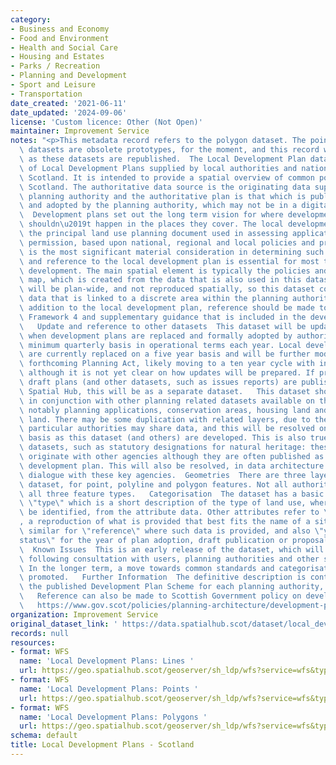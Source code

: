 ```yaml
---
category:
- Business and Economy
- Food and Environment
- Health and Social Care
- Housing and Estates
- Parks / Recreation
- Planning and Development
- Sport and Leisure
- Transportation
date_created: '2021-06-11'
date_updated: '2024-09-06'
license: 'Custom licence: Other (Not Open)'
maintainer: Improvement Service
notes: "<p>This metadata record refers to the polygon dataset. The point and polyline\
  \ datasets are obsolete prototypes, for the moment, and this record will be corrected\
  \ as these datasets are republished.  The Local Development Plan dataset is a composition\
  \ of Local Development Plans supplied by local authorities and national parks in\
  \ Scotland. It is intended to provide a spatial overview of common policies across\
  \ Scotland. The authoritative data source is the originating data supplied by the\
  \ planning authority and the authoritative plan is that which is published as approved\
  \ and adopted by the planning authority, which may not be in a digital format. \
  \  Development plans set out the long term vision for where development should and\
  \ shouldn\u2019t happen in the places they cover. The local development plan is\
  \ the principal land use planning document used in assessing applications for planning\
  \ permission, based upon national, regional and local policies and proposals. It\
  \ is the most significant material consideration in determining such applications\
  \ and reference to the local development plan is essential for most types of proposed\
  \ development. The main spatial element is typically the policies and proposals\
  \ map, which is created from the data that is also used in this dataset. Some policies\
  \ will be plan-wide, and not reproduced spatially, so this dataset contains policy\
  \ data that is linked to a discrete area within the planning authority area.   In\
  \ addition to the local development plan, reference should be made to National Planning\
  \ Framework 4 and supplementary guidance that is included in the development plan.\
  \   Update and reference to other datasets  This dataset will be updated as and\
  \ when development plans are replaced and formally adopted by authorities, on a\
  \ minimum quarterly basis in operational terms each year. Local development plans\
  \ are currently replaced on a five year basis and will be further modified by the\
  \ forthcoming Planning Act, likely moving to a ten year cycle with interim updates,\
  \ although it is not yet clear on how updates will be prepared. If proposed and\
  \ draft plans (and other datasets, such as issues reports) are published on the\
  \ Spatial Hub, this will be as a separate dataset.   This dataset should be used\
  \ in conjunction with other planning related datasets available on the Spatial Hub,\
  \ notably planning applications, conservation areas, housing land and employment\
  \ land. There may be some duplication with related layers, due to the ways that\
  \ particular authorities may share data, and this will be resolved on a layer-by-layer\
  \ basis as this dataset (and others) are developed. This is also true for some national\
  \ datasets, such as statutory designations for natural heritage: these typically\
  \ originate with other agencies although they are often published as part of a local\
  \ development plan. This will also be resolved, in data architecture terms, through\
  \ dialogue with these key agencies.  Geometries  There are three layers within this\
  \ dataset, for point, polyline and polygon features. Not all authorities capture\
  \ all three feature types.   Categorisation  The dataset has a basic taxonomy of\
  \ \"type\" which is a short description of the type of land use, where this can\
  \ be identified, from the attribute data. Other attributes refer to \"feature_name\"\
  , a reproduction of what is provided that best fits the name of a site or area,\
  \ similar for \"reference\" where such data is provided, and also \"year\" and \"\
  status\" for the year of plan adoption, draft publication or proposal or similar.\
  \  Known Issues  This is an early release of the dataset, which will change further\
  \ following consultation with users, planning authorities and other stakeholders.\
  \ In the longer term, a move towards common standards and categorisation will be\
  \ promoted.   Further Information  The definitive description is contained within\
  \ the published Development Plan Scheme for each planning authority, available online.\
  \   Reference can also be made to Scottish Government policy on development plans:\
  \   https://www.gov.scot/policies/planning-architecture/development-plans/</p>"
organization: Improvement Service
original_dataset_link: ' https://data.spatialhub.scot/dataset/local_development_plans-is'
records: null
resources:
- format: WFS
  name: 'Local Development Plans: Lines '
  url: https://geo.spatialhub.scot/geoserver/sh_ldp/wfs?service=wfs&typeName=sh_ldp:pub_ldplin
- format: WFS
  name: 'Local Development Plans: Points '
  url: https://geo.spatialhub.scot/geoserver/sh_ldp/wfs?service=wfs&typeName=sh_ldp:pub_ldppnt
- format: WFS
  name: 'Local Development Plans: Polygons '
  url: https://geo.spatialhub.scot/geoserver/sh_ldp/wfs?service=wfs&typeName=sh_ldp:pub_ldppol
schema: default
title: Local Development Plans - Scotland
---
```

